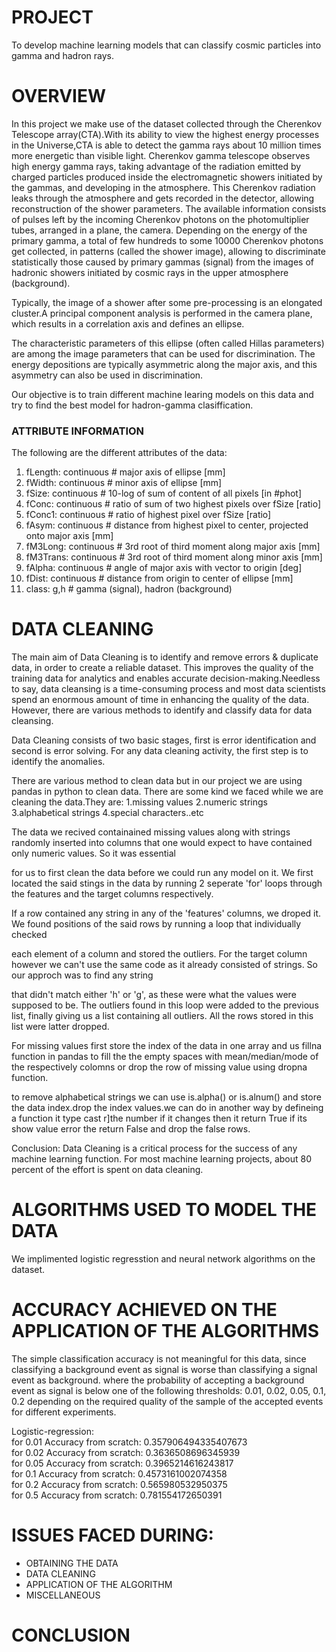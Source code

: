 # PROJECT 
To develop machine learning models that can classify cosmic particles into gamma and hadron rays.

# OVERVIEW

In this project we make use of the dataset collected through the Cherenkov Telescope array(CTA).With its ability to view the highest 
energy processes in the Universe,CTA is able to detect the gamma rays about 10 million times more energetic than visible light.
Cherenkov gamma telescope observes high energy gamma rays, taking advantage of the radiation emitted by charged particles produced inside 
the electromagnetic showers initiated by the gammas, and developing in the atmosphere. This Cherenkov radiation  leaks through the 
atmosphere and gets recorded in the detector, allowing reconstruction of the shower parameters. The available information consists of 
pulses left by the incoming Cherenkov photons on the photomultiplier tubes, arranged in a plane, the camera. Depending on the energy of 
the primary gamma, a total of few hundreds to some 10000 Cherenkov photons get collected, in patterns (called the shower image), allowing 
to discriminate statistically those caused by primary gammas (signal) from the images of hadronic showers initiated by cosmic rays in the 
upper atmosphere (background).

Typically, the image of a shower after some pre-processing is an elongated cluster.A principal component analysis is performed in the camera plane, which results in a correlation axis and defines an ellipse.

The characteristic parameters of this ellipse (often called Hillas parameters) are among the image parameters that can be used for 
discrimination. The energy depositions are typically asymmetric along the major axis, and this asymmetry can also be used in discrimination.

Our objective is to train different machine learing models on this data and try to find the best model for hadron-gamma clasiffication.
 
### ATTRIBUTE INFORMATION

The following are the different attributes of the data:

1. fLength: continuous # major axis of ellipse [mm]
2. fWidth: continuous # minor axis of ellipse [mm]
3. fSize: continuous # 10-log of sum of content of all pixels [in #phot]
4. fConc: continuous # ratio of sum of two highest pixels over fSize [ratio]
5. fConc1: continuous # ratio of highest pixel over fSize [ratio]
6. fAsym: continuous # distance from highest pixel to center, projected onto major axis [mm]
7. fM3Long: continuous # 3rd root of third moment along major axis [mm]
8. fM3Trans: continuous # 3rd root of third moment along minor axis [mm]
9. fAlpha: continuous # angle of major axis with vector to origin [deg]
10. fDist: continuous # distance from origin to center of ellipse [mm]
11. class: g,h # gamma (signal), hadron (background) 

# DATA CLEANING 
The main aim of Data Cleaning is to identify and remove errors & duplicate data, in order to create a reliable dataset. This improves the quality of the training data for analytics and enables accurate decision-making.Needless to say, data cleansing is a time-consuming process and most data scientists spend an enormous amount of time in enhancing the quality of the data. However, there are various methods to identify and classify data for data cleansing.

Data Cleaning consists of two basic stages, first is error identification and second is error solving. For any data cleaning activity, the first step is to identify the anomalies.

There are various method to clean data but in our project we are using pandas in python to clean data.
There are some kind we faced while we are cleaning the data.They are:
1.missing values
2.numeric strings
3.alphabetical strings
4.special characters..etc

The data we recived containained missing values along with strings randomly inserted into columns that one would expect to have contained only numeric values. So it was essential 

for us to first clean the data before we could run any model on it. We first located the said stings in the data by running 2 seperate 'for' loops through the features and the target columns respectively. 

If a row contained any string in any of the 'features' columns, we droped it. We found positions of the said rows by running a loop that individually checked 

each element of a column and stored the outliers. For the target column however we can't use the same code as it already consisted of strings. So our approch was to find any string 

that didn't match either 'h' or 'g', as these were what the values were supposed to be. The outliers found in this loop were added to the previous list, finally giving us a list containing all outliers. All the rows stored in this list were latter dropped.

For missing values first store the index of the data in one array and us fillna function in pandas to fill the the empty spaces with mean/median/mode of the respectively colomns or drop the row of missing value using dropna function.

to remove alphabetical strings we can use is.alpha() or is.alnum() and store the data index.drop the index values.we can do in another way by defineing a function it type cast r]the number if it changes then it return True if its show value error the return False and drop the false rows.
 
Conclusion:
Data Cleaning is a critical process for the success of any machine learning function. For most machine learning projects, about 80 percent of the effort is spent on data cleaning. 


# ALGORITHMS USED TO MODEL THE DATA
We implimented logistic regresstion and neural network algorithms on the dataset.

# ACCURACY ACHIEVED ON THE APPLICATION OF THE ALGORITHMS
The simple classification accuracy is not meaningful for this data, since classifying a background event as signal is worse than classifying a signal event as background. where the probability of accepting a background event as signal is below one of the following thresholds: 0.01, 0.02, 0.05, 0.1, 0.2 depending on the required quality of the sample of the accepted events for different experiments.

Logistic-regression:\
for 0.01 Accuracy from scratch: 0.357906494335407673\
for 0.02 Accuracy from scratch: 0.3636508696345939\
for 0.05 Accuracy from scratch: 0.3965214616243817\
for 0.1 Accuracy from scratch: 0.4573161002074358\
for 0.2 Accuracy from scratch: 0.565980532950375\
for 0.5 Accuracy from scratch: 0.781554172650391
# ISSUES FACED DURING:
* OBTAINING THE DATA
* DATA CLEANING
* APPLICATION OF THE ALGORITHM
* MISCELLANEOUS

# CONCLUSION
